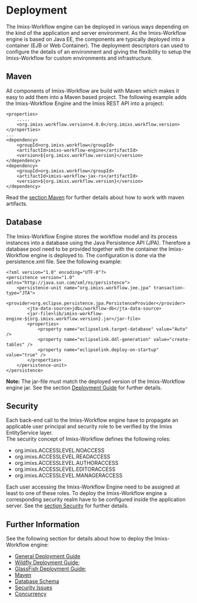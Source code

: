 # Deployment
The Imixs-Workflow engine can be deployed in various ways depending on the kind of the application and server environment. As the Imixs-Workflow engine is based on Java EE, the components are typically deployed into a container (EJB or Web Container). The deployment descriptors can used to configure the details of an environment and giving the flexibility to setup the Imixs-Workflow for custom environments and infrastructure. 

## Maven
All components of Imixs-Workflow are build with Maven which makes it easy to add them into a Maven based project. The following example adds the Imixs-Workflow Engine and the Imixs REST API into a project:

	
	<properties>
		.....
		<org.imixs.workflow.version>4.0.0</org.imixs.workflow.version>
	</properties>
	...
	<dependency>
		<groupId>org.imixs.workflow</groupId>
		<artifactId>imixs-workflow-engine</artifactId>
		<version>${org.imixs.workflow.version}</version>
	</dependency>
	<dependency>
		<groupId>org.imixs.workflow</groupId>
		<artifactId>imixs-workflow-jax-rs</artifactId>
		<version>${org.imixs.workflow.version}</version>
	</dependency>

Read the [section Maven](../maven.html) for further details about how to work with maven artifacts.

## Database
The Imixs-Workflow Engine stores the workflow model and its process instances into a database using the Java Persistence API (JPA). Therefore a database pool need to be provided together with the container the Imixs-Workflow engine is deployed to. The configuration is done via the persistence.xml file. See the following example:


	<?xml version="1.0" encoding="UTF-8"?>
	<persistence version="1.0" xmlns="http://java.sun.com/xml/ns/persistence">
		<persistence-unit name="org.imixs.workflow.jee.jpa" transaction-type="JTA">	
			<provider>org.eclipse.persistence.jpa.PersistenceProvider</provider>	
			<jta-data-source>jdbc/workflow-db</jta-data-source>
			<jar-file>lib/imixs-workflow-engine-${org.imixs.workflow.version}.jar</jar-file>
			<properties>
				<property name="eclipselink.target-database" value="Auto" />
				<property name="eclipselink.ddl-generation" value="create-tables" />
				<property name="eclipselink.deploy-on-startup" value="true" />
			</properties>				
		</persistence-unit>
	</persistence> 

__Note:__ The jar-file must match the deployed version of the Imixs-Workflow engine jar. See the section [Deployment Guide](./deployment_guide.html) for further details.


## Security
Each back-end call to the Imixs-Workflow engine have to propagate an applicable user principal and security role to be verified by the Imixs EntityService layer.  
The security concept of Imixs-Workflow defines the following roles:

  * org.imixs.ACCESSLEVEL.NOACCESS  
  * org.imixs.ACCESSLEVEL.READACCESS
  * org.imixs.ACCESSLEVEL.AUTHORACCESS
  * org.imixs.ACCESSLEVEL.EDITORACCESS
  * org.imixs.ACCESSLEVEL.MANAGERACCESS

Each user accessing the Imixs-Workflow Engine need to be assigned at least to one of these roles. To deploy the Imixs-Workflow engine a corresponding security realm have to be configured inside the application server. See the [section Security](./security.html) for further details.

## Further Information

See the following section for details about how to deploy the Imixs-Workflow engine:

 * [General Deployment Guide](./deployment_guide.html)
 * [Wildfly Deployment Guide](./wildfly.html);
 * [GlassFish Deployment Guide](./glassfish.html);
 * [Maven](../maven.html)
 * [Database Schema](./database_schema.html)
 * [Security Issues](./security.html) 
 * [Concurrency](./concurrency.html) 
